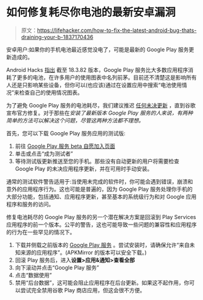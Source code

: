 # 如何修复耗尽你电池的最新安卓漏洞

> 原文：<https://lifehacker.com/how-to-fix-the-latest-android-bug-thats-draining-your-b-1837170436>

安卓用户:如果你的手机电池最近感觉没电了，可能是最新的 Google Play 服务更新造成的。



Android Hacks [指出](https://www.androidpolice.com/2019/08/12/heads-up-the-latest-play-services-update-has-a-battery-drain-problem/) 截至 18.3.82 版本，Google Play 服务比大多数应用程序消耗了更多的电池，在许多用户的使用图表中名列前茅。目前还不清楚这是影响所有人还是只影响某些设备，但你可以(也应该)通过在设置应用中搜索“电池使用情况”来检查自己的使用情况图表。

为了避免 Google Play 服务的电池耗尽，我们建议推迟 [任何未决更新](https://support.google.com/googleplay/answer/9037938?hl=en) ，直到谷歌宣布官方修复。对于那些在*安装了最新版本 Google Play 服务的人来说，有两种简单的方法可以解决这个问题，尽管这两种方法都不理想。*

首先，您可以下载 Google Play 服务应用的测试版:

1.  前往 [Google Play 服务 beta 自愿加入页面](https://play.google.com/apps/testing/com.google.android.gms)
2.  单击或点击“成为测试者”
3.  等待测试版更新推送至您的手机。那些没有自动更新的用户将需要检查 Google Play 的未决应用程序更新，并在可用时手动安装。

通常的测试软件警告适用于:当使用未完成的软件时，你可能会遇到错误，崩溃和意外的应用程序行为。这也可能是普遍的，因为 Google Play 服务处理你手机的大部分功能，包括通知、应用程序更新，甚至基本的系统级行为和对 Google 应用程序和服务的访问。

修复电池耗尽的 Google Play 服务的另一个潜在解决方案是回滚到 Play Services 应用程序的前一个版本。公平的警告，这也可能导致一些问题的兼容性和应用程序的行为在一些罕见的情况下。

1.  下载并侧载之前版本的 [Google Play 服务](https://www.apkmirror.com/apk/google-inc/google-play-services/google-play-services-17-8-57-release/) 。尝试安装时，请确保允许“来自未知来源的应用程序”。(APKMirror 的版本可以安全下载。)
2.  回滚 Play 服务后，进入**设置>应用&通知>查看全部**
3.  向下滚动并点击“Google Play 服务”
4.  点击“数据使用”
5.  禁用“后台数据”，这可能会阻止应用程序在后台更新。如果这不起作用，你可以尝试完全禁用谷歌 Play 商店应用，但这会很不方便。
